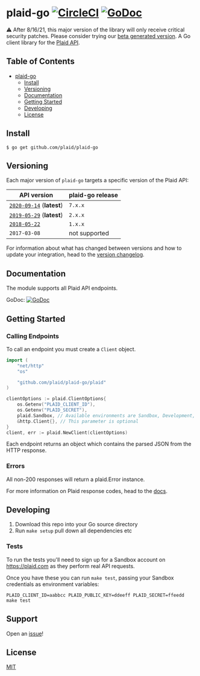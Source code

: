 # plaid-go [![CircleCI](https://circleci.com/gh/plaid/plaid-go.svg?style=svg)](https://circleci.com/gh/plaid/plaid-go) [![GoDoc](https://godoc.org/github.com/plaid/plaid-go?status.svg)](https://godoc.org/github.com/plaid/plaid-go/plaid)

:warning: After 8/16/21, this major version of the library will only receive critical security patches. Please consider trying our [beta generated version](https://github.com/plaid/plaid-go/tree/0.1.0-beta-release).
A Go client library for the [Plaid API](https://plaid.com/docs).

## Table of Contents

- [plaid-go](#plaid-go)
    * [Install](#install)
    * [Versioning](#versioning)
    * [Documentation](#documentation)
    * [Getting Started](#getting-started)
    * [Developing](#developing)
    * [License](#license)

## Install

```console
$ go get github.com/plaid/plaid-go
```

## Versioning

Each major version of `plaid-go` targets a specific version of the Plaid API:

| API version | plaid-go release |
| ----------- | ------------------ |
| [`2020-09-14`][api-version-2020-09-14] (**latest**) | `7.x.x` |
| [`2019-05-29`][api-version-2019-05-29] (**latest**) | `2.x.x` |
| [`2018-05-22`][api-version-2018-05-22] | `1.x.x` |
| `2017-03-08` | not supported |

For information about what has changed between versions and how to update your integration, head to the [version changelog][version-changelog].

## Documentation

The module supports all Plaid API endpoints.

GoDoc: [![GoDoc](https://godoc.org/github.com/plaid/plaid-go?status.svg)](https://godoc.org/github.com/plaid/plaid-go/plaid)

## Getting Started

### Calling Endpoints

To call an endpoint you must create a `Client` object.

```go
import (
    "net/http"
    "os"

    "github.com/plaid/plaid-go/plaid"
)

clientOptions := plaid.ClientOptions{
    os.Getenv("PLAID_CLIENT_ID"),
    os.Getenv("PLAID_SECRET"),
    plaid.Sandbox, // Available environments are Sandbox, Development, and Production
    &http.Client{}, // This parameter is optional
}
client, err := plaid.NewClient(clientOptions)
```

Each endpoint returns an object which contains the parsed JSON from the HTTP response.

### Errors

All non-200 responses will return a plaid.Error instance.

For more information on Plaid response codes, head to the [docs](https://plaid.com/docs/errors/).

## Developing

1. Download this repo into your Go source directory
2. Run `make setup` pull down all dependencies etc

### Tests

To run the tests you'll need to sign up for a Sandbox account on https://plaid.com as they perform real API requests.

Once you have these you can run `make test`, passing your Sandbox credentials as environment variables:

```shell
PLAID_CLIENT_ID=aabbcc PLAID_PUBLIC_KEY=ddeeff PLAID_SECRET=ffeedd make test
```

## Support

Open an [issue](https://github.com/plaid/plaid-go/issues/new)!

## License

[MIT](https://github.com/plaid/plaid-go/blob/master/LICENSE)

[version-changelog]: https://plaid.com/docs/api/versioning/
[api-version-2018-05-22]: https://plaid.com/docs/api/versioning/#2018-05-22
[api-version-2019-05-29]: https://plaid.com/docs/api/versioning/#2019-05-29
[api-version-2020-09-14]: https://plaid.com/docs/api/versioning/#2020-09-14
